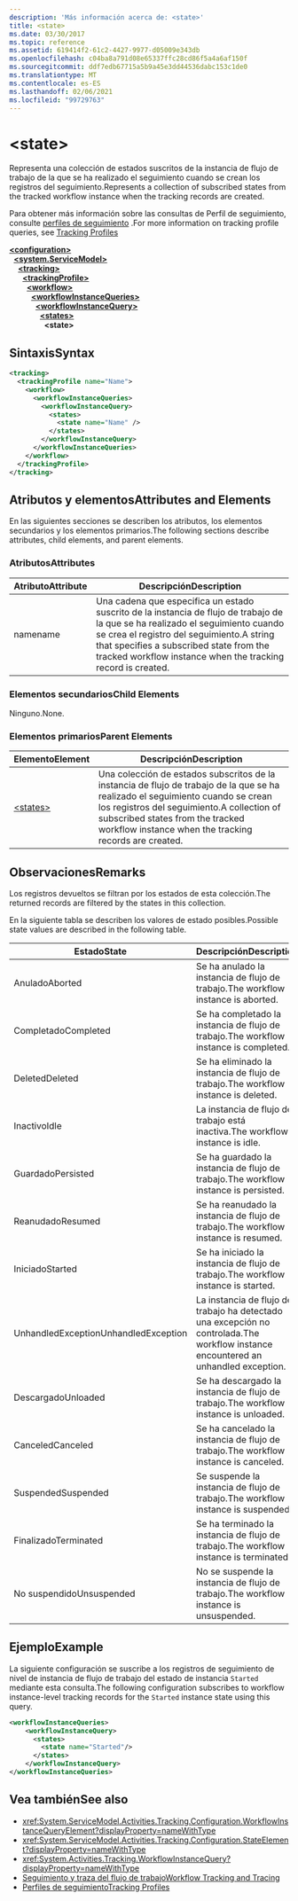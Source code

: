 ```yaml
---
description: 'Más información acerca de: <state>'
title: <state>
ms.date: 03/30/2017
ms.topic: reference
ms.assetid: 619414f2-61c2-4427-9977-d05009e343db
ms.openlocfilehash: c04ba8a791d08e65337ffc28cd86f5a4a6af150f
ms.sourcegitcommit: ddf7edb67715a5b9a45e3dd44536dabc153c1de0
ms.translationtype: MT
ms.contentlocale: es-ES
ms.lasthandoff: 02/06/2021
ms.locfileid: "99729763"
---
```

# \<state>

<span data-ttu-id="81e15-102">Representa una colección de estados suscritos de la instancia de flujo de trabajo de la que se ha realizado el seguimiento cuando se crean los registros del seguimiento.</span><span class="sxs-lookup"><span data-stu-id="81e15-102">Represents a collection of subscribed states from the tracked workflow instance when the tracking records are created.</span></span>  
  
 <span data-ttu-id="81e15-103">Para obtener más información sobre las consultas de Perfil de seguimiento, consulte [perfiles de seguimiento](../../../windows-workflow-foundation/tracking-profiles.md) .</span><span class="sxs-lookup"><span data-stu-id="81e15-103">For more information on tracking profile queries, see [Tracking Profiles](../../../windows-workflow-foundation/tracking-profiles.md)</span></span>  
  
[**\<configuration>**](../configuration-element.md)\
&nbsp;&nbsp;[**\<system.ServiceModel>**](system-servicemodel-of-workflow.md)\
&nbsp;&nbsp;&nbsp;&nbsp;[**\<tracking>**](tracking.md)\
&nbsp;&nbsp;&nbsp;&nbsp;&nbsp;&nbsp;[**\<trackingProfile>**](trackingprofile.md)\
&nbsp;&nbsp;&nbsp;&nbsp;&nbsp;&nbsp;&nbsp;&nbsp;[**\<workflow>**](workflow.md)\
&nbsp;&nbsp;&nbsp;&nbsp;&nbsp;&nbsp;&nbsp;&nbsp;&nbsp;&nbsp;[**\<workflowInstanceQueries>**](workflowinstancequeries.md)\
&nbsp;&nbsp;&nbsp;&nbsp;&nbsp;&nbsp;&nbsp;&nbsp;&nbsp;&nbsp;&nbsp;&nbsp;[**\<workflowInstanceQuery>**](workflowinstancequery.md)\
&nbsp;&nbsp;&nbsp;&nbsp;&nbsp;&nbsp;&nbsp;&nbsp;&nbsp;&nbsp;&nbsp;&nbsp;&nbsp;&nbsp;[**\<states>**](states.md)\
&nbsp;&nbsp;&nbsp;&nbsp;&nbsp;&nbsp;&nbsp;&nbsp;&nbsp;&nbsp;&nbsp;&nbsp;&nbsp;&nbsp;&nbsp;&nbsp;**\<state>**  
  
## <a name="syntax"></a><span data-ttu-id="81e15-104">Sintaxis</span><span class="sxs-lookup"><span data-stu-id="81e15-104">Syntax</span></span>  
  
```xml  
<tracking>
  <trackingProfile name="Name">
    <workflow>
      <workflowInstanceQueries>
        <workflowInstanceQuery>
          <states>
            <state name="Name" />
          </states>
        </workflowInstanceQuery>
      </workflowInstanceQueries>
    </workflow>
  </trackingProfile>
</tracking>  
```  
  
## <a name="attributes-and-elements"></a><span data-ttu-id="81e15-105">Atributos y elementos</span><span class="sxs-lookup"><span data-stu-id="81e15-105">Attributes and Elements</span></span>  

 <span data-ttu-id="81e15-106">En las siguientes secciones se describen los atributos, los elementos secundarios y los elementos primarios.</span><span class="sxs-lookup"><span data-stu-id="81e15-106">The following sections describe attributes, child elements, and parent elements.</span></span>  
  
### <a name="attributes"></a><span data-ttu-id="81e15-107">Atributos</span><span class="sxs-lookup"><span data-stu-id="81e15-107">Attributes</span></span>  
  
|<span data-ttu-id="81e15-108">Atributo</span><span class="sxs-lookup"><span data-stu-id="81e15-108">Attribute</span></span>|<span data-ttu-id="81e15-109">Descripción</span><span class="sxs-lookup"><span data-stu-id="81e15-109">Description</span></span>|  
|---------------|-----------------|  
|<span data-ttu-id="81e15-110">name</span><span class="sxs-lookup"><span data-stu-id="81e15-110">name</span></span>|<span data-ttu-id="81e15-111">Una cadena que especifica un estado suscrito de la instancia de flujo de trabajo de la que se ha realizado el seguimiento cuando se crea el registro del seguimiento.</span><span class="sxs-lookup"><span data-stu-id="81e15-111">A string that specifies a subscribed state from the tracked workflow instance when the tracking record is created.</span></span>|  
  
### <a name="child-elements"></a><span data-ttu-id="81e15-112">Elementos secundarios</span><span class="sxs-lookup"><span data-stu-id="81e15-112">Child Elements</span></span>  

 <span data-ttu-id="81e15-113">Ninguno.</span><span class="sxs-lookup"><span data-stu-id="81e15-113">None.</span></span>  
  
### <a name="parent-elements"></a><span data-ttu-id="81e15-114">Elementos primarios</span><span class="sxs-lookup"><span data-stu-id="81e15-114">Parent Elements</span></span>  
  
|<span data-ttu-id="81e15-115">Elemento</span><span class="sxs-lookup"><span data-stu-id="81e15-115">Element</span></span>|<span data-ttu-id="81e15-116">Descripción</span><span class="sxs-lookup"><span data-stu-id="81e15-116">Description</span></span>|  
|-------------|-----------------|  
|[\<states>](states.md)|<span data-ttu-id="81e15-117">Una colección de estados subscritos de la instancia de flujo de trabajo de la que se ha realizado el seguimiento cuando se crean los registros del seguimiento.</span><span class="sxs-lookup"><span data-stu-id="81e15-117">A collection of subscribed states from the tracked workflow instance when the tracking records are created.</span></span>|  
  
## <a name="remarks"></a><span data-ttu-id="81e15-118">Observaciones</span><span class="sxs-lookup"><span data-stu-id="81e15-118">Remarks</span></span>  

 <span data-ttu-id="81e15-119">Los registros devueltos se filtran por los estados de esta colección.</span><span class="sxs-lookup"><span data-stu-id="81e15-119">The returned records are filtered by the states in this collection.</span></span>  
  
 <span data-ttu-id="81e15-120">En la siguiente tabla se describen los valores de estado posibles.</span><span class="sxs-lookup"><span data-stu-id="81e15-120">Possible state values are described in the following table.</span></span>  
  
|<span data-ttu-id="81e15-121">Estado</span><span class="sxs-lookup"><span data-stu-id="81e15-121">State</span></span>|<span data-ttu-id="81e15-122">Descripción</span><span class="sxs-lookup"><span data-stu-id="81e15-122">Description</span></span>|  
|-----------|-----------------|  
|<span data-ttu-id="81e15-123">Anulado</span><span class="sxs-lookup"><span data-stu-id="81e15-123">Aborted</span></span>|<span data-ttu-id="81e15-124">Se ha anulado la instancia de flujo de trabajo.</span><span class="sxs-lookup"><span data-stu-id="81e15-124">The workflow instance is aborted.</span></span>|  
|<span data-ttu-id="81e15-125">Completado</span><span class="sxs-lookup"><span data-stu-id="81e15-125">Completed</span></span>|<span data-ttu-id="81e15-126">Se ha completado la instancia de flujo de trabajo.</span><span class="sxs-lookup"><span data-stu-id="81e15-126">The workflow instance is completed.</span></span>|  
|<span data-ttu-id="81e15-127">Deleted</span><span class="sxs-lookup"><span data-stu-id="81e15-127">Deleted</span></span>|<span data-ttu-id="81e15-128">Se ha eliminado la instancia de flujo de trabajo.</span><span class="sxs-lookup"><span data-stu-id="81e15-128">The workflow instance is deleted.</span></span>|  
|<span data-ttu-id="81e15-129">Inactivo</span><span class="sxs-lookup"><span data-stu-id="81e15-129">Idle</span></span>|<span data-ttu-id="81e15-130">La instancia de flujo de trabajo está inactiva.</span><span class="sxs-lookup"><span data-stu-id="81e15-130">The workflow instance is idle.</span></span>|  
|<span data-ttu-id="81e15-131">Guardado</span><span class="sxs-lookup"><span data-stu-id="81e15-131">Persisted</span></span>|<span data-ttu-id="81e15-132">Se ha guardado la instancia de flujo de trabajo.</span><span class="sxs-lookup"><span data-stu-id="81e15-132">The workflow instance is persisted.</span></span>|  
|<span data-ttu-id="81e15-133">Reanudado</span><span class="sxs-lookup"><span data-stu-id="81e15-133">Resumed</span></span>|<span data-ttu-id="81e15-134">Se ha reanudado la instancia de flujo de trabajo.</span><span class="sxs-lookup"><span data-stu-id="81e15-134">The workflow instance is resumed.</span></span>|  
|<span data-ttu-id="81e15-135">Iniciado</span><span class="sxs-lookup"><span data-stu-id="81e15-135">Started</span></span>|<span data-ttu-id="81e15-136">Se ha iniciado la instancia de flujo de trabajo.</span><span class="sxs-lookup"><span data-stu-id="81e15-136">The workflow instance is started.</span></span>|  
|<span data-ttu-id="81e15-137">UnhandledException</span><span class="sxs-lookup"><span data-stu-id="81e15-137">UnhandledException</span></span>|<span data-ttu-id="81e15-138">La instancia de flujo de trabajo ha detectado una excepción no controlada.</span><span class="sxs-lookup"><span data-stu-id="81e15-138">The workflow instance encountered an unhandled exception.</span></span>|  
|<span data-ttu-id="81e15-139">Descargado</span><span class="sxs-lookup"><span data-stu-id="81e15-139">Unloaded</span></span>|<span data-ttu-id="81e15-140">Se ha descargado la instancia de flujo de trabajo.</span><span class="sxs-lookup"><span data-stu-id="81e15-140">The workflow instance is unloaded.</span></span>|  
|<span data-ttu-id="81e15-141">Canceled</span><span class="sxs-lookup"><span data-stu-id="81e15-141">Canceled</span></span>|<span data-ttu-id="81e15-142">Se ha cancelado la instancia de flujo de trabajo.</span><span class="sxs-lookup"><span data-stu-id="81e15-142">The workflow instance is canceled.</span></span>|  
|<span data-ttu-id="81e15-143">Suspended</span><span class="sxs-lookup"><span data-stu-id="81e15-143">Suspended</span></span>|<span data-ttu-id="81e15-144">Se suspende la instancia de flujo de trabajo.</span><span class="sxs-lookup"><span data-stu-id="81e15-144">The workflow instance is suspended.</span></span>|  
|<span data-ttu-id="81e15-145">Finalizado</span><span class="sxs-lookup"><span data-stu-id="81e15-145">Terminated</span></span>|<span data-ttu-id="81e15-146">Se ha terminado la instancia de flujo de trabajo.</span><span class="sxs-lookup"><span data-stu-id="81e15-146">The workflow instance is terminated.</span></span>|  
|<span data-ttu-id="81e15-147">No suspendido</span><span class="sxs-lookup"><span data-stu-id="81e15-147">Unsuspended</span></span>|<span data-ttu-id="81e15-148">No se suspende la instancia de flujo de trabajo.</span><span class="sxs-lookup"><span data-stu-id="81e15-148">The workflow instance is unsuspended.</span></span>|  
  
## <a name="example"></a><span data-ttu-id="81e15-149">Ejemplo</span><span class="sxs-lookup"><span data-stu-id="81e15-149">Example</span></span>  

 <span data-ttu-id="81e15-150">La siguiente configuración se suscribe a los registros de seguimiento de nivel de instancia de flujo de trabajo del estado de instancia `Started` mediante esta consulta.</span><span class="sxs-lookup"><span data-stu-id="81e15-150">The following configuration subscribes to workflow instance-level tracking records for the `Started` instance state using this query.</span></span>  
  
```xml  
<workflowInstanceQueries>  
    <workflowInstanceQuery>  
      <states>  
        <state name="Started"/>  
      </states>  
    </workflowInstanceQuery>  
</workflowInstanceQueries>  
```  
  
## <a name="see-also"></a><span data-ttu-id="81e15-151">Vea también</span><span class="sxs-lookup"><span data-stu-id="81e15-151">See also</span></span>

- <xref:System.ServiceModel.Activities.Tracking.Configuration.WorkflowInstanceQueryElement?displayProperty=nameWithType>
- <xref:System.ServiceModel.Activities.Tracking.Configuration.StateElement?displayProperty=nameWithType>
- <xref:System.Activities.Tracking.WorkflowInstanceQuery?displayProperty=nameWithType>
- [<span data-ttu-id="81e15-152">Seguimiento y traza del flujo de trabajo</span><span class="sxs-lookup"><span data-stu-id="81e15-152">Workflow Tracking and Tracing</span></span>](../../../windows-workflow-foundation/workflow-tracking-and-tracing.md)
- [<span data-ttu-id="81e15-153">Perfiles de seguimiento</span><span class="sxs-lookup"><span data-stu-id="81e15-153">Tracking Profiles</span></span>](../../../windows-workflow-foundation/tracking-profiles.md)
